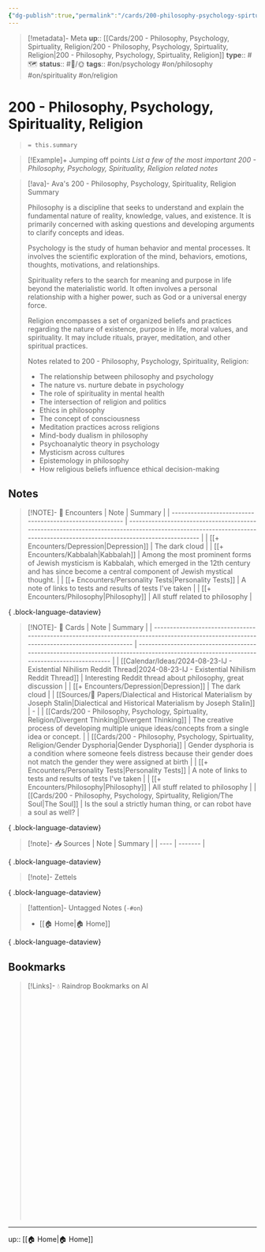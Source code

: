 ```yaml
---
{"dg-publish":true,"permalink":"/cards/200-philosophy-psychology-spirtuality-religion/200-philosophy-psychology-spirtuality-religion/","title":"Philosophy, Psychology, Spirituality, Religion"}
---
```


> [!metadata]- Meta
> **up**:: [[Cards/200 - Philosophy, Psychology, Spirtuality, Religion/200 - Philosophy, Psychology, Spirtuality, Religion\|200 - Philosophy, Psychology, Spirtuality, Religion]]
> **type**:: #🗺️ 
> **status**:: #📝/🌞
> **tags**::  #on/psychology #on/philosophy #on/spirituality #on/religion


# 200 - Philosophy, Psychology, Spirituality, Religion

> `= this.summary`

> [!Example]+ Jumping off points
> *List a few of the most important 200 - Philosophy, Psychology, Spirituality, Religion related notes*


> [!ava]- Ava's 200 - Philosophy, Psychology, Spirituality, Religion Summary
> 
> Philosophy is a discipline that seeks to understand and explain the fundamental nature of reality, knowledge, values, and existence. It is primarily concerned with asking questions and developing arguments to clarify concepts and ideas.
> 
> Psychology is the study of human behavior and mental processes. It involves the scientific exploration of the mind, behaviors, emotions, thoughts, motivations, and relationships.
> 
> Spirituality refers to the search for meaning and purpose in life beyond the materialistic world. It often involves a personal relationship with a higher power, such as God or a universal energy force.
> 
> Religion encompasses a set of organized beliefs and practices regarding the nature of existence, purpose in life, moral values, and spirituality. It may include rituals, prayer, meditation, and other spiritual practices.
> 
> Notes related to 200 - Philosophy, Psychology, Spirituality, Religion:
> 
> - The relationship between philosophy and psychology
> - The nature vs. nurture debate in psychology
> - The role of spirituality in mental health
> - The intersection of religion and politics
> - Ethics in philosophy 
> - The concept of consciousness 
> - Meditation practices across religions 
> - Mind-body dualism in philosophy 
> - Psychoanalytic theory in psychology 
> - Mysticism across cultures 
> - Epistemology in philosophy 
> - How religious beliefs influence ethical decision-making


## Notes
> [!NOTE]- 📝 Encounters
>  | Note                                                     | Summary                                                                                                                                                                |
> | -------------------------------------------------------- | ---------------------------------------------------------------------------------------------------------------------------------------------------------------------- |
> | [[+ Encounters/Depression\|Depression]]               | The dark cloud                                                                                                                                                         |
> | [[+ Encounters/Kabbalah\|Kabbalah]]                   | Among the most prominent forms of Jewish mysticism is Kabbalah, which emerged in the 12th century and has since become a central component of Jewish mystical thought. |
> | [[+ Encounters/Personality Tests\|Personality Tests]] | A note of links to tests and results of tests I've taken                                                                                                               |
> | [[+ Encounters/Philosophy\|Philosophy]]               | All stuff related to philosophy                                                                                                                                        |
> 
{ .block-language-dataview}

> [!NOTE]- 📝 Cards
>  | Note                                                                                                                                      | Summary                                                                                                                                 |
> | ----------------------------------------------------------------------------------------------------------------------------------------- | --------------------------------------------------------------------------------------------------------------------------------------- |
> | [[Calendar/Ideas/2024-08-23-IJ - Existential Nihilism Reddit Thread\|2024-08-23-IJ - Existential Nihilism Reddit Thread]]              | Interesting Reddit thread about philosophy, great discussion                                                                            |
> | [[+ Encounters/Depression\|Depression]]                                                                                                | The dark cloud                                                                                                                          |
> | [[Sources/📜 Papers/Dialectical and Historical Materialism by Joseph Stalin\|Dialectical and Historical Materialism by Joseph Stalin]] | \-                                                                                                                                      |
> | [[Cards/200 - Philosophy, Psychology, Spirtuality, Religion/Divergent Thinking\|Divergent Thinking]]                                   | The creative process of developing multiple unique ideas/concepts from a single idea or concept.                                        |
> | [[Cards/200 - Philosophy, Psychology, Spirtuality, Religion/Gender Dysphoria\|Gender Dysphoria]]                                       | Gender dysphoria is a condition where someone feels distress because their gender does not match the gender they were assigned at birth |
> | [[+ Encounters/Personality Tests\|Personality Tests]]                                                                                  | A note of links to tests and results of tests I've taken                                                                                |
> | [[+ Encounters/Philosophy\|Philosophy]]                                                                                                | All stuff related to philosophy                                                                                                         |
> | [[Cards/200 - Philosophy, Psychology, Spirtuality, Religion/The Soul\|The Soul]]                                                       | Is the soul a strictly human thing, or can robot have a soul as well?                                                                   |
> 
{ .block-language-dataview}

> [!note]- 📥 Sources
>  | Note | Summary |
> | ---- | ------- |
> 
{ .block-language-dataview}

> [!note]- Zettels
>  
{ .block-language-dataview}

> [!attention]- Untagged Notes (`-#on`)
>  - [[🏠 Home\|🏠 Home]]
> 
{ .block-language-dataview}

## Bookmarks

> [!Links]- 💧 Raindrop Bookmarks on AI
> <iframe style="border: 0; width: 100%; height: 450px;" allowfullscreen frameborder="0" src=""></iframe>

---
up:: [[🏠 Home\|🏠 Home]]

